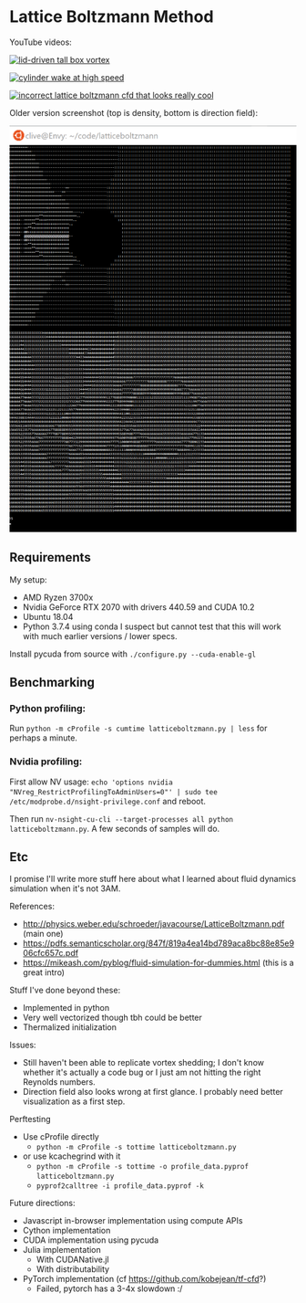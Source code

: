 Lattice Boltzmann Method
========================

YouTube videos:

[![lid-driven tall box vortex](https://img.youtube.com/vi/J1pS6P-js0o/0.jpg)](https://youtu.be/J1pS6P-js0o)

[![cylinder wake at high speed](https://img.youtube.com/vi/wsfL2LaHcFE/0.jpg)](https://youtu.be/wsfL2LaHcFE)

[![incorrect lattice boltzmann cfd that looks really cool](https://img.youtube.com/vi/b8ZVsETpFUE/0.jpg)](https://www.youtube.com/watch?v=b8ZVsETpFUE)

Older version screenshot (top is density, bottom is direction field):

![screenshot](screenshot.png)

## Requirements

My setup:
- AMD Ryzen 3700x
- Nvidia GeForce RTX 2070 with drivers 440.59 and CUDA 10.2
- Ubuntu 18.04
- Python 3.7.4 using conda
I suspect but cannot test that this will work with much earlier versions / lower specs.

Install pycuda from source with `./configure.py --cuda-enable-gl`

## Benchmarking

### Python profiling:
Run `python -m cProfile -s cumtime latticeboltzmann.py | less` for perhaps a minute.

### Nvidia profiling:
First allow NV usage: `echo 'options nvidia "NVreg_RestrictProfilingToAdminUsers=0"' | sudo tee /etc/modprobe.d/nsight-privilege.conf` and reboot.

Then run `nv-nsight-cu-cli --target-processes all python latticeboltzmann.py`. A few seconds of samples will do.

## Etc

I promise I'll write more stuff here about what I learned about fluid dynamics simulation when it's not 3AM.

References:
- http://physics.weber.edu/schroeder/javacourse/LatticeBoltzmann.pdf (main one)
- https://pdfs.semanticscholar.org/847f/819a4ea14bd789aca8bc88e85e906cfc657c.pdf
- https://mikeash.com/pyblog/fluid-simulation-for-dummies.html (this is a great intro)

Stuff I've done beyond these:
- Implemented in python
- Very well vectorized though tbh could be better
- Thermalized initialization

Issues:
- Still haven't been able to replicate vortex shedding; I don't know whether it's actually a code bug or I just am not hitting the right Reynolds numbers.
- Direction field also looks wrong at first glance. I probably need better visualization as a first step.

Perftesting
- Use cProfile directly
  - `python -m cProfile -s tottime latticeboltzmann.py`
- or use kcachegrind with it
  - `python -m cProfile -s tottime -o profile_data.pyprof latticeboltzmann.py`
  - `pyprof2calltree -i profile_data.pyprof -k`

Future directions:
- Javascript in-browser implementation using compute APIs
- Cython implementation
- CUDA implementation using pycuda
- Julia implementation
  - With CUDANative.jl
  - With distributability
- PyTorch implementation (cf https://github.com/kobejean/tf-cfd?)
  - Failed, pytorch has a 3-4x slowdown :/

